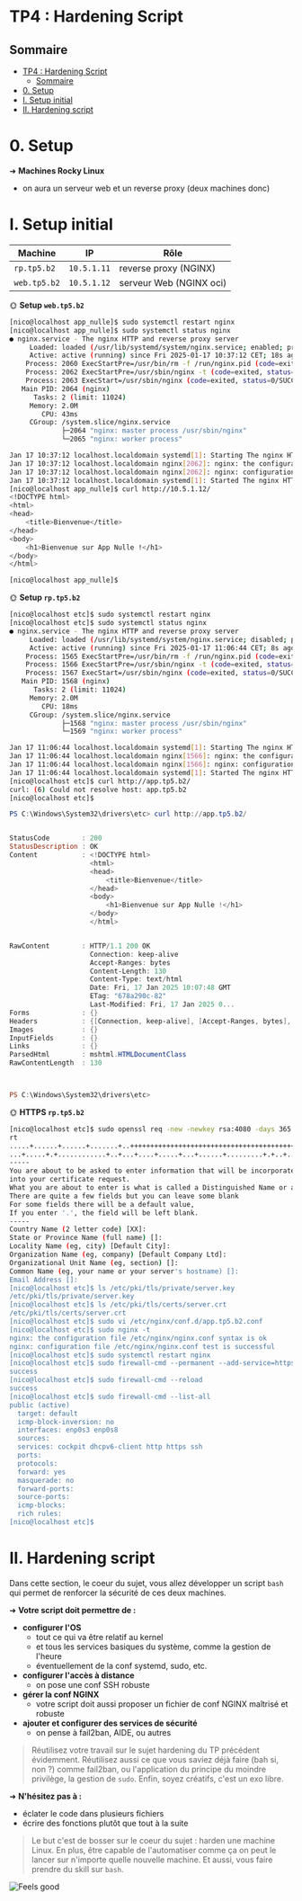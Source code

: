 # TP4 : Hardening Script

## Sommaire

- [TP4 : Hardening Script](#tp4--hardening-script)
  - [Sommaire](#sommaire)
- [0. Setup](#0-setup)
- [I. Setup initial](#i-setup-initial)
- [II. Hardening script](#ii-hardening-script)

# 0. Setup

➜ **Machines Rocky Linux**

- on aura un serveur web et un reverse proxy (deux machines donc)

# I. Setup initial

| Machine      | IP          | Rôle                       |
| ------------ | ----------- | -------------------------- |
| `rp.tp5.b2`  | `10.5.1.11` | reverse proxy (NGINX)      |
| `web.tp5.b2` | `10.5.1.12` | serveur Web (NGINX oci) |

🌞 **Setup `web.tp5.b2`**

```bash
[nico@localhost app_nulle]$ sudo systemctl restart nginx
[nico@localhost app_nulle]$ sudo systemctl status nginx
● nginx.service - The nginx HTTP and reverse proxy server
     Loaded: loaded (/usr/lib/systemd/system/nginx.service; enabled; preset: disabled)
     Active: active (running) since Fri 2025-01-17 10:37:12 CET; 18s ago
    Process: 2060 ExecStartPre=/usr/bin/rm -f /run/nginx.pid (code=exited, status=0/SUCCESS)
    Process: 2062 ExecStartPre=/usr/sbin/nginx -t (code=exited, status=0/SUCCESS)
    Process: 2063 ExecStart=/usr/sbin/nginx (code=exited, status=0/SUCCESS)
   Main PID: 2064 (nginx)
      Tasks: 2 (limit: 11024)
     Memory: 2.0M
        CPU: 43ms
     CGroup: /system.slice/nginx.service
             ├─2064 "nginx: master process /usr/sbin/nginx"
             └─2065 "nginx: worker process"

Jan 17 10:37:12 localhost.localdomain systemd[1]: Starting The nginx HTTP and reverse proxy server...
Jan 17 10:37:12 localhost.localdomain nginx[2062]: nginx: the configuration file /etc/nginx/nginx.conf syntax is ok
Jan 17 10:37:12 localhost.localdomain nginx[2062]: nginx: configuration file /etc/nginx/nginx.conf test is successful
Jan 17 10:37:12 localhost.localdomain systemd[1]: Started The nginx HTTP and reverse proxy server.
[nico@localhost app_nulle]$ curl http://10.5.1.12/
<!DOCTYPE html>
<html>
<head>
    <title>Bienvenue</title>
</head>
<body>
    <h1>Bienvenue sur App Nulle !</h1>
</body>
</html>

[nico@localhost app_nulle]$
```

🌞 **Setup `rp.tp5.b2`**

```bash
[nico@localhost etc]$ sudo systemctl restart nginx
[nico@localhost etc]$ sudo systemctl status nginx
● nginx.service - The nginx HTTP and reverse proxy server
     Loaded: loaded (/usr/lib/systemd/system/nginx.service; disabled; preset: disabled)
     Active: active (running) since Fri 2025-01-17 11:06:44 CET; 8s ago
    Process: 1565 ExecStartPre=/usr/bin/rm -f /run/nginx.pid (code=exited, status=0/SUCCESS)
    Process: 1566 ExecStartPre=/usr/sbin/nginx -t (code=exited, status=0/SUCCESS)
    Process: 1567 ExecStart=/usr/sbin/nginx (code=exited, status=0/SUCCESS)
   Main PID: 1568 (nginx)
      Tasks: 2 (limit: 11024)
     Memory: 2.0M
        CPU: 18ms
     CGroup: /system.slice/nginx.service
             ├─1568 "nginx: master process /usr/sbin/nginx"
             └─1569 "nginx: worker process"

Jan 17 11:06:44 localhost.localdomain systemd[1]: Starting The nginx HTTP and reverse proxy server...
Jan 17 11:06:44 localhost.localdomain nginx[1566]: nginx: the configuration file /etc/nginx/nginx.conf syntax is ok
Jan 17 11:06:44 localhost.localdomain nginx[1566]: nginx: configuration file /etc/nginx/nginx.conf test is successful
Jan 17 11:06:44 localhost.localdomain systemd[1]: Started The nginx HTTP and reverse proxy server.
[nico@localhost etc]$ curl http://app.tp5.b2/
curl: (6) Could not resolve host: app.tp5.b2
[nico@localhost etc]$

```


```powershell
PS C:\Windows\System32\drivers\etc> curl http://app.tp5.b2/


StatusCode        : 200
StatusDescription : OK
Content           : <!DOCTYPE html>
                    <html>
                    <head>
                        <title>Bienvenue</title>
                    </head>
                    <body>
                        <h1>Bienvenue sur App Nulle !</h1>
                    </body>
                    </html>


RawContent        : HTTP/1.1 200 OK
                    Connection: keep-alive
                    Accept-Ranges: bytes
                    Content-Length: 130
                    Content-Type: text/html
                    Date: Fri, 17 Jan 2025 10:07:48 GMT
                    ETag: "678a290c-82"
                    Last-Modified: Fri, 17 Jan 2025 0...
Forms             : {}
Headers           : {[Connection, keep-alive], [Accept-Ranges, bytes], [Content-Length, 130], [Content-Type, text/html]...}
Images            : {}
InputFields       : {}
Links             : {}
ParsedHtml        : mshtml.HTMLDocumentClass
RawContentLength  : 130



PS C:\Windows\System32\drivers\etc>
```

🌞 **HTTPS `rp.tp5.b2`**

```bash
[nico@localhost etc]$ sudo openssl req -new -newkey rsa:4080 -days 365 -nodes -x509 -keyout /etc/pki/tls/private/server.key -out /etc/pki/tls/certs/server.c
rt
.....+......+......+.......+..+++++++++++++++++++++++++++++++++++++++++++++++++++++++++++++++++*...+....+......+......+.....+....+++++++++++++++++++++++++++++++++++++++++++++++++++++++++++++++++*...+.+........+.........+...............+.+..+....+.......................+......+.+......+...............+........+.+.........+.....+....+....................+...+.............+.....+.+.....+.+..............+.+.....+....+......+..+......+.+...........+..........+..+...+............+...+....+......+.....+...+.......+...+.....+.......+...+...........+...+..........+...........+.......+.................+.........................+..+.........+.+........+.......+...+.....+......+.......+...+.........+.....+...+....+.....+......+....+........+..........+...+........+.+.....+.........+.....................+.+...+.........+........+....+...+......+.....+..............................+.........+.+..........................+.............+..+..........+.....+...+.+..+...+.+...........+.......+..+...+.+...............+...........+.+........+............+...........................+....................................+.......+...+.....+....+............+.........+.........+..+.+..+.+.........+..+......+.......+........+...+.+...+.....+......+.......+..............+......+.........+.+...+...........+...................+......+.........+.....................+.....+.............+.....+.......+......+........+.......+.....+............+...+....+........+.+.........+......+++++++++++++++++++++++++++++++++++++++++++++++++++++++++++++++++
...+.....+.+............+..+...+....+.....+...+......+.........+.+..+...+......+...+.......+......+............+...+..+.+...........+...+......+....+...+...+.....+.+.........+......+........+...+...+++++++++++++++++++++++++++++++++++++++++++++++++++++++++++++++++*..+......+....+...+..+...+++++++++++++++++++++++++++++++++++++++++++++++++++++++++++++++++*......+......+.......+........+.......+......+.........+..+..........+........+..........+..+.........+....+........+..........+........................+......+.........+......+..+............+......+.......+...............+..+..................+............................+..+............+.........+......+...+...............+.............+...+...............+++++++++++++++++++++++++++++++++++++++++++++++++++++++++++++++++
-----
You are about to be asked to enter information that will be incorporated
into your certificate request.
What you are about to enter is what is called a Distinguished Name or a DN.
There are quite a few fields but you can leave some blank
For some fields there will be a default value,
If you enter '.', the field will be left blank.
-----
Country Name (2 letter code) [XX]:
State or Province Name (full name) []:
Locality Name (eg, city) [Default City]:
Organization Name (eg, company) [Default Company Ltd]:
Organizational Unit Name (eg, section) []:
Common Name (eg, your name or your server's hostname) []:
Email Address []:
[nico@localhost etc]$ ls /etc/pki/tls/private/server.key
/etc/pki/tls/private/server.key
[nico@localhost etc]$ ls /etc/pki/tls/certs/server.crt
/etc/pki/tls/certs/server.crt
[nico@localhost etc]$ sudo vi /etc/nginx/conf.d/app.tp5.b2.conf
[nico@localhost etc]$ sudo nginx -t
nginx: the configuration file /etc/nginx/nginx.conf syntax is ok
nginx: configuration file /etc/nginx/nginx.conf test is successful
[nico@localhost etc]$ sudo systemctl restart nginx
[nico@localhost etc]$ sudo firewall-cmd --permanent --add-service=https
success
[nico@localhost etc]$ sudo firewall-cmd --reload
success
[nico@localhost etc]$ sudo firewall-cmd --list-all
public (active)
  target: default
  icmp-block-inversion: no
  interfaces: enp0s3 enp0s8
  sources:
  services: cockpit dhcpv6-client http https ssh
  ports:
  protocols:
  forward: yes
  masquerade: no
  forward-ports:
  source-ports:
  icmp-blocks:
  rich rules:
[nico@localhost etc]$
```

# II. Hardening script

Dans cette section, le coeur du sujet, vous allez développer un script `bash` qui permet de renforcer la sécurité de ces deux machines.

➜ **Votre script doit permettre de :**

- **configurer l'OS**
  - tout ce qui va être relatif au kernel
  - et tous les services basiques du système, comme la gestion de l'heure
  - éventuellement de la conf systemd, sudo, etc.
- **configurer l'accès à distance**
  - on pose une conf SSH robuste
- **gérer la conf NGINX**
  - votre script doit aussi proposer un fichier de conf NGINX maîtrisé et robuste
- **ajouter et configurer des services de sécurité**
  - on pense à fail2ban, AIDE, ou autres

> Réutilisez votre travail sur le sujet hardening du TP précédent évidemment. Réutilisez aussi ce que vous saviez déjà faire (bah si, non ?) comme fail2ban, ou l'application du principe du moindre privilège, la gestion de `sudo`. Enfin, soyez créatifs, c'est un exo libre.

➜ **N'hésitez pas à :**

- éclater le code dans plusieurs fichiers
- écrire des fonctions plutôt que tout à la suite

> Le but c'est de bosser sur le coeur du sujet : harden une machine Linux. En plus, être capable de l'automatiser comme ça on peut le lancer sur n'importe quelle nouvelle machine. Et aussi, vous faire prendre du skill sur `bash`.

![Feels good](./img/feels_good.png)